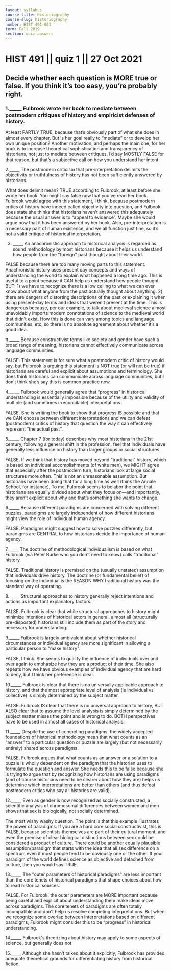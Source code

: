 ```yaml
---
layout: syllabus
course-title: Historiography
course-slug: historiography
number: HIST 491-001
term: Fall 2019
section: quiz-answers
---
```


# HIST 491  ||  quiz 1  ||  27 Oct 2021  

## Decide whether each question is MORE true or false. If you think it’s too easy, you’re probably right.

### 1._____ Fulbrook wrote her book to mediate between postmodern critiques of history and empiricist defenses of history.

At least PARTLY TRUE, because that’s obviously part of what she does in almost every chapter. But is her goal really to “mediate” or to develop her own unique position? Another motivation, and perhaps the main one, for her book is to increase theoretical sophistication and transparency of historians, not just to mediate between critiques. I’d say MOSTLY FALSE for that reason, but that’s a subjective call on how you understand her intent. 


2._____ The postmodern criticism that pre-interpretation delimits the objectivity or truthfulness of history has not been sufficiently answered by historians.

What does delimit mean? TRUE according to Fulbrook, at least before she wrote her book. You might say false now that you’ve read her book. Fulbrook would agree with this statement, I think,  because postmodern critics of history have indeed called objectivity into question, and Fulbook does state she thinks that historians haven’t answered this adequately because the usual answer is to “appeal to evidence”. Maybe she would argue now that it has been answered by her book. Also, pre-interpretation is a necessary part of human existence, and we all function just fine, so it’s not a valid critique of historical interpretation.


3. _____ An anachronistic approach to historical analysis is regarded as sound methodology by most historians because it helps us understand how people from the "foreign" past thought about their world.

FALSE because there are too many moving parts to this statement. Anachronistic history uses present day concepts and ways of understanding the world to explain what happened a long time ago. This is useful to a point because it CAN help us understand how people thought. BUT: 1) we have to recognize there is a low ceiling to what we can ever know about what anyone from the past actually thought about anything. 2) there are dangers of distorting descriptions of the past or explaining it when using present-day terms and ideas that weren’t present at the time. This is dangerous because, per our example, to talk about medieval science almost unavoidably imports modern connotations of science to the medieval world that didn’t exist. How this is done can vary among topics and language communities, etc, so there is no absolute agreement about whether it’s a good idea.


π._____ Because constructivist terms like society and gender have such a broad range of meaning, historians cannot effectively communicate across language communities.

FALSE. This statement is for sure what a postmodern critic of history would say, but Fulbrook is arguing this statement is NOT true (or will not be true) if historians are careful and explicit about assumptions and terminology. She does think historians can communicate across language communities, but I don’t think she’s say this is common practice now.


4._____ Fulbrook would generally agree that “progress” in historical understanding is essentially impossible because of the utility and validity of multiple (and sometimes irreconcilable) interpretations.

FALSE. She is writing the book to show that progress IS possible and that we CAN choose between different interpretations and we can defeat (postmodern) critics of history that question the way it can effectively represent “the actual past”.


5._____ Chapter 7 (for today) describes why most historians in the 21st century, following a general shift in the profession, feel that individuals have generally less influence on history than larger groups or social structures.

FALSE. If we think that history has moved beyond “traditional” history, which is based on individual accomplishments (of white men), we MIGHT agree that especially after the postmodern turn, historians look at large social structures more often. This is not an unreasonable assumption. But historians have been doing that for a long time as well (think the Annale School, for instance),  To me, Fulbrook seems to belabor the point that historians are equally divided about what they focus on—and importantly, they aren’t explicit about why and that’s something she wants to change.


6._____ Because different paradigms are concerned with solving different puzzles, paradigms are largely independent of how different historians might view the role of individual human agency.

FALSE. Paradigms might suggest how to solve puzzles differently, but paradigms are CENTRAL to how historians decide the importance of human agency.


7._____ The doctrine of methodological individualism is based on what Fulbrook (via Peter Burke who you don't need to know) calls “traditional” history.

FALSE. Traditional history is premised on the (usually unstated) assumption that individuals drive history. The doctrine (or fundamental belief) of focusing on the individual is the REASON WHY traditional history was the standard way of operating.


8._____ Structural approaches to history generally reject intentions and actions as important explanatory factors.

FALSE. Fulbrook is clear that while structural approaches to history might minimize intentions of historical actors in general, almost all (structurally pre-disposted) historians still include them as part of the story and necessary for understanding.


9._____ Fulbrook is largely ambivalent about whether historical circumstances or individual agency are more significant in allowing a particular person to "make history".

FALSE, I think. She seems to qualify the influence of individuals over and over again to emphasize how they are a product of their time. She also repeats how we have obvious examples of individual agency that are hard to deny, but I think her preference is clear.


10._____ Fulbrook is clear that there is no universally applicable approach to history, and that the most appropriate level of analysis (ie individual vs collective) is simply determined by the subject matter.

FALSE. Fulbrook IS clear that there is no universal approach to history, BUT ALSO clear that to assume the level analysis is simply determined by the subject matter misses the point and is wrong to do. BOTH perspectives have to be used in almost all cases of historical analysis.


11._____ Despite the use of competing paradigms, the widely accepted foundations of historical methodology mean that what counts as an “answer” to a particular question or puzzle are largely (but not necessarily entirely) shared across paradigms.

FALSE. Fulbrook argues that what counts as an answer or a solution to a puzzle is wholly dependent on the paradigm that the historian uses to formulate the question and answer. She needs this to be false because she is trying to argue that by recognizing how historians are using paradigms (and of course historians need to be clearer about how they are) helps us determine which interpretations are better than others (and thus defeat postmodern critics who say all histories are valid).

12._____ Even as gender is now recognized as socially constructed, a scientific analysis of chromosomal differences between women and men shows that sex is biologically, not socially determined.

The most wishy washy question. The point is that this example illustrates the power of paradigms. If you are a hard core social constructivist, this is FALSE, because scientists themselves are part of their cultural moment, and even the premise of clear biological distinctions between sex could be considered a product of culture. There could be another equally plausible assumption/paradigm that starts with the idea that all sex difference on a spectrum even if most people tend to be obviously one or the other. If your paradigm of the world defines science as objective and detached from culture, then you would say TRUE.

13._____ The "outer parameters of historical paradigms" are less important than the core tenets of historical paradigms that shape choices about how to read historical sources.

FALSE. For Fulbrook, the outer parameters are MORE important because being careful and explicit about understanding them make ideas move across paradigms. The core tenets of paradigms are often totally incompatible and don’t help us resolve competing interpretations. But when we recognize some overlap between interpretations based on different paradigms, Fulbrook might consider  this to be “progress” in historical understanding.

14._____ Fulbrook's theorizing about history may apply to some aspects of science, but generally does not.

15._____ Although she hasn’t talked about it explicitly, Fulbrook has provided adequate theoretical grounds for differentiating history from historical fiction.
